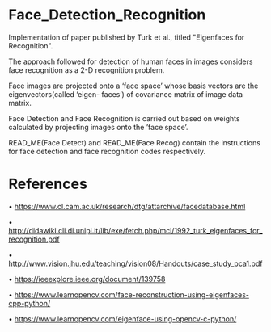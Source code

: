 # Face_Detection_Recognition

Implementation of paper published by Turk et al., titled "Eigenfaces for Recognition".

The approach followed for detection of human faces in images considers face recognition as a 2-D recognition problem.

Face images are projected onto a ‘face space’ whose basis vectors are the eigenvectors(called ‘eigen- faces’) of covariance matrix of image data matrix.

Face Detection and Face Recognition is carried out based on weights calculated by projecting images onto the ’face space’.

READ_ME(Face Detect) and READ_ME(Face Recog) contain the instructions for face detection and face recognition codes respectively.

# References
•	https://www.cl.cam.ac.uk/research/dtg/attarchive/facedatabase.html

•	http://didawiki.cli.di.unipi.it/lib/exe/fetch.php/mcl/1992_turk_eigenfaces_for_recognition.pdf

•	http://www.vision.jhu.edu/teaching/vision08/Handouts/case_study_pca1.pdf

•	https://ieeexplore.ieee.org/document/139758

•	https://www.learnopencv.com/face-reconstruction-using-eigenfaces-cpp-python/

•	https://www.learnopencv.com/eigenface-using-opencv-c-python/
